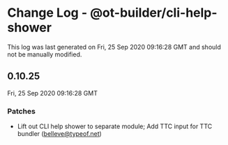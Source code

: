# Change Log - @ot-builder/cli-help-shower

This log was last generated on Fri, 25 Sep 2020 09:16:28 GMT and should not be manually modified.

<!-- Start content -->

## 0.10.25

Fri, 25 Sep 2020 09:16:28 GMT

### Patches

- Lift out CLI help shower to separate module; Add TTC input for TTC bundler (belleve@typeof.net)
